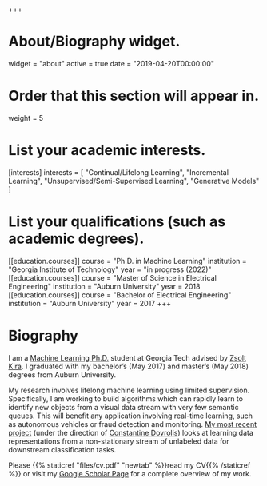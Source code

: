 +++
# About/Biography widget.
widget = "about"
active = true
date = "2019-04-20T00:00:00"

# Order that this section will appear in.
weight = 5

# List your academic interests.
[interests]
  interests = [
    "Continual/Lifelong Learning",
    "Incremental Learning",
    "Unsupervised/Semi-Supervised Learning",
    "Generative Models"    
  ]

# List your qualifications (such as academic degrees).
[[education.courses]]
  course = "Ph.D. in Machine Learning"
  institution = "Georgia Institute of Technology"
  year = "in progress (2022)"
[[education.courses]]
  course = "Master of Science in Electrical Engineering"
  institution = "Auburn University"
  year = 2018
[[education.courses]]
  course = "Bachelor of Electrical Engineering"
  institution = "Auburn University"
  year = 2017
+++

# Biography

I am a <a href="https://ml.gatech.edu/phd">Machine Learning Ph.D.</a> student at Georgia Tech advised by <a href="https://www.cc.gatech.edu/~zk15/">Zsolt Kira</a>. I graduated with my 
bachelor’s (May 2017) and master’s (May 2018) degrees from Auburn University. 

My research involves lifelong machine learning using limited supervision. Specifically, I am working to build algorithms which can rapidly learn to identify new objects from a visual data stream with very few semantic queues. This will benefit any application involving real-time learning, such as autonomous vehicles or fraud detection and monitoring. <a href="https://arxiv.org/abs/1904.02021">My most recent project</a> (under the direction of <a href="https://www.cc.gatech.edu/fac/Constantinos.Dovrolis/">Constantine Dovrolis</a>) looks at learning data representations from a non-stationary stream of unlabeled data for downstream classification tasks.

Please {{% staticref "files/cv.pdf" "newtab" %}}read my CV{{% /staticref %}} or visit my <a href="https://scholar.google.com/citations?user=rT52aN8AAAAJ&hl=en">Google Scholar Page</a> for a complete overview of my work.